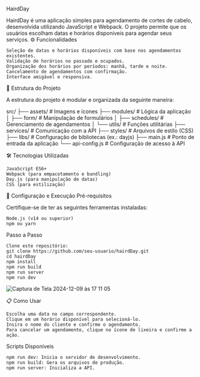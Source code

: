 HairdDay

HairdDay é uma aplicação simples para agendamento de cortes de cabelo, desenvolvida utilizando JavaScript e Webpack. O projeto permite que os usuários escolham datas e horários disponíveis para agendar seus serviços.
⚙️ Funcionalidades

    Seleção de datas e horários disponíveis com base nos agendamentos existentes.
    Validação de horários no passado e ocupados.
    Organização dos horários por períodos: manhã, tarde e noite.
    Cancelamento de agendamentos com confirmação.
    Interface amigável e responsiva.

📂 Estrutura do Projeto

A estrutura do projeto é modular e organizada da seguinte maneira:

src/
├── assets/           # Imagens e ícones
├── modules/          # Lógica da aplicação
│   ├── form/         # Manipulação de formulários
│   ├── schedules/    # Gerenciamento de agendamentos
│   └── utils/        # Funções utilitárias
├── services/         # Comunicação com a API
├── styles/           # Arquivos de estilo (CSS)
├── libs/             # Configuração de bibliotecas (ex.: dayjs)
├── main.js           # Ponto de entrada da aplicação
└── api-config.js     # Configuração de acesso à API

🛠️ Tecnologias Utilizadas

    JavaScript ES6+
    Webpack (para empacotamento e bundling)
    Day.js (para manipulação de datas)
    CSS (para estilização)

🚀 Configuração e Execução
Pré-requisitos

Certifique-se de ter as seguintes ferramentas instaladas:

    Node.js (v14 ou superior)
    npm ou yarn

Passo a Passo

    Clone este repositório:
    git clone https://github.com/seu-usuario/hairdDay.git
    cd hairdDay
    npm install
    npm run build
    npm run server
    npm run dev 

    
![Captura de Tela 2024-12-09 às 17 11 05](https://github.com/user-attachments/assets/1d63e86f-eb1c-486c-9cee-06e4ab906e53)

📋 Como Usar

    Escolha uma data no campo correspondente.
    Clique em um horário disponível para selecioná-lo.
    Insira o nome do cliente e confirme o agendamento.
    Para cancelar um agendamento, clique no ícone de lixeira e confirme a ação.

Scripts Disponíveis

    npm run dev: Inicia o servidor de desenvolvimento.
    npm run build: Gera os arquivos de produção.
    npm run server: Inicializa a API.



